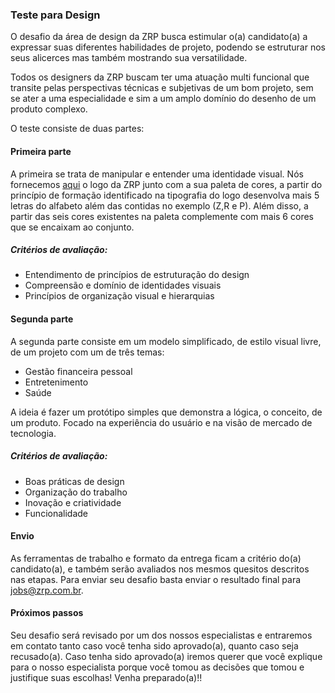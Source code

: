 ### Teste para Design

O desafio da área de design da ZRP busca estimular o(a) candidato(a) a expressar suas diferentes habilidades de projeto, podendo se estruturar nos seus alicerces mas também mostrando sua versatilidade.

Todos os designers da ZRP buscam ter uma atuação multi funcional que transite pelas perspectivas técnicas e subjetivas de um bom projeto, sem se ater a uma especialidade e sim a um amplo domínio do desenho de um produto complexo.

O teste consiste de duas partes:

#### Primeira parte

A primeira se trata de manipular e entender uma identidade visual. Nós fornecemos [aqui](https://drive.google.com/drive/folders/1hvsijjxoqZKB2XMAWph7tNSnVuvf0fIe?usp=sharing) o logo da ZRP junto com a sua paleta de cores, a partir do princípio de formação identificado na tipografia do logo desenvolva mais 5 letras do alfabeto além das contidas no exemplo (Z,R e P). Além disso, a partir das seis cores existentes na paleta complemente com mais 6 cores que se encaixam ao conjunto.

##### Critérios de avaliação:

- Entendimento de princípios de estruturação do design
- Compreensão e domínio de identidades visuais
- Princípios de organização visual e hierarquias

#### Segunda parte

A segunda parte consiste em um modelo simplificado, de estilo visual livre, de um projeto com um de três temas:

- Gestão financeira pessoal
- Entretenimento
- Saúde

A ideia é fazer um protótipo simples que demonstra a lógica, o conceito, de um produto. Focado na experiência do usuário e na visão de mercado de tecnologia.

##### Critérios de avaliação:

- Boas práticas de design
- Organização do trabalho
- Inovação e criatividade
- Funcionalidade

#### Envio

As ferramentas de trabalho e formato da entrega ficam a critério do(a) candidato(a), e também serão avaliados nos mesmos quesitos descritos nas etapas.
Para enviar seu desafio basta enviar o resultado final para jobs@zrp.com.br.

#### Próximos passos

Seu desafio será revisado por um dos nossos especialistas e entraremos em contato tanto caso você tenha sido aprovado(a), quanto caso seja recusado(a).
Caso tenha sido aprovado(a) iremos querer que você explique para o nosso especialista porque você tomou as decisões que tomou e justifique suas escolhas! Venha preparado(a)!!
